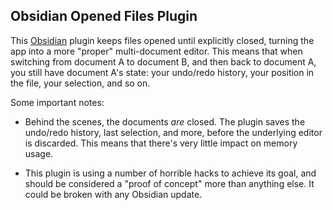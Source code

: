 ## Obsidian Opened Files Plugin

This [Obsidian](https://obsidian.md) plugin keeps files opened until explicitly
closed, turning the app into a more "proper" multi-document editor. This means
that when switching from document A to document B, and then back to document A,
you still have document A's state: your undo/redo history, your position in the
file, your selection, and so on.

Some important notes:

- Behind the scenes, the documents _are_ closed. The plugin saves the undo/redo
  history, last selection, and more, before the underlying editor is discarded.
  This means that there's very little impact on memory usage.

- This plugin is using a number of horrible hacks to achieve its goal, and
  should be considered a "proof of concept" more than anything else. It could be
  broken with any Obsidian update.

